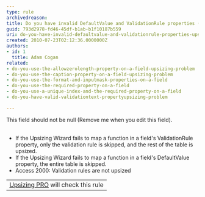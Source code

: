 ```yaml
---
type: rule
archivedreason: 
title: Do you have invalid DefaultValue and ValidationRule properties (Upsizing problem)?
guid: 793d2978-fd46-45df-b1ab-b1f10187b559
uri: do-you-have-invalid-defaultvalue-and-validationrule-properties-upsizing-problem
created: 2010-07-23T02:12:36.0000000Z
authors:
- id: 1
  title: Adam Cogan
related:
- do-you-use-the-allowzerolength-property-on-a-field-upsizing-problem
- do-you-use-the-caption-property-on-a-field-upsizing-problem
- do-you-use-the-format-and-inputmask-properties-on-a-field
- do-you-use-the-required-property-on-a-field
- do-you-use-a-unique-index-and-the-required-property-on-a-field
- do-you-have-valid-validationtext-propertyupsizing-problem

---
```



This field should not be null (Remove me when you edit this field).
<br><excerpt class='endintro'></excerpt><br>

  <ul>
    <li>If the Upsizing Wizard fails to map a function in a field's ValidationRule property, only the validation rule is skipped, and the rest of the table is upsized. </li>
    <li>If the Upsizing Wizard fails to map a function in a field's DefaultValue property, the entire table is skipped. </li>
    <li>Access 2000&#58; Validation rules are not upsized </li>
</ul>
<p>
<table class="clsSSWProductTable" cellspacing="2" summary="Upsizing PRO" cellpadding="2">
    <tbody>
        <tr>
            <td><a href="http&#58;//www.ssw.com.au/ssw/UpsizingPRO">Upsizing PRO</a> will check this rule </td>
        </tr>
    </tbody>
</table>
</p>



